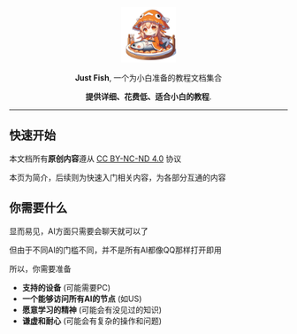 <body>
<p align="center">
    <a href="#" target="_blank" rel="noopener noreferrer">
        <img width="100" src="static/img/logo.png" alt="justfish logo" />
    </a>
</p>

<p align="center"><b>Just Fish</b>, 一个为小白准备的教程文档集合</p>
<p align="center"> <b>提供详细、花费低、适合小白的教程</b>.</p>
</body>

------------------------------

## 快速开始

本文档所有**原创内容**遵从 [CC BY-NC-ND 4.0](https://creativecommons.org/licenses/by-nc-nd/4.0/deed.zh-hans) 协议 

本页为简介，后续则为快速入门相关内容，为各部分互通的内容

## 你需要什么

显而易见，AI方面只需要会聊天就可以了

但由于不同AI的门槛不同，并不是所有AI都像QQ那样打开即用

所以，你需要准备

 - **支持的设备** (可能需要PC)
 - **一个能够访问所有AI的节点** (如US)
 - **愿意学习的精神** (可能会有没见过的知识)
 - **谦虚和耐心** (可能会有复杂的操作和问题)